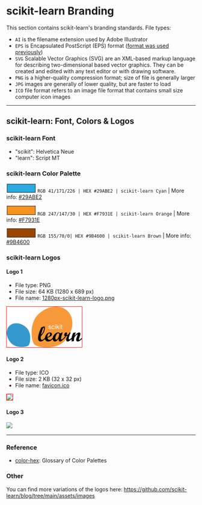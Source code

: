 # scikit-learn Branding

This section contains scikit-learn's branding standards.
File types:
- `AI` is the filename extension used by Adobe Illustrator
- `EPS` is Encapsulated PostScript (EPS) format ([format was used previously](http://www.differencebetween.net/technology/difference-between-ai-and-eps-in-adobe-illustrator/#ixzz7U3iIOKeC.))
- `SVG` Scalable Vector Graphics (SVG) are an XML-based markup language for describing two-dimensional based vector graphics. They can be created and edited with any text editor or with drawing software.
- `PNG` is a higher-quality compression format; size of file is generally larger
- `JPG` images are generally of lower quality, but are faster to load
- `ICO` file format refers to an image file format that contains small size computer icon images

---

## scikit-learn: Font, Colors & Logos

### scikit-learn Font
- "scikit": Helvetica Neue
- "learn": Script MT

### scikit-learn Color Palette
![#29ABE2 Cyan](brand_colors/colorswatch_29ABE2_cyan.png) `RGB 41/171/226 | HEX #29ABE2 | scikit-learn Cyan` | More info: [#29ABE2](https://www.color-hex.com/color/#29abe2)

![#F7931E Orange](brand_colors/colorswatch_F7931E_orange.png)  `RGB 247/147/30 | HEX #F7931E | scikit-learn Orange` | More info: [#F7931E](https://www.color-hex.com/color/#f7931e)

![#9B4600 Brown](brand_colors/colorswatch_9B4600_brown.png) `RGB 155/70/0| HEX #9B4600 | scikit-learn Brown` | More info: [#9B4600](https://www.color-hex.com/color/#9b4600)

### scikit-learn Logos

#### Logo 1
- File type: PNG
- File size: 64 KB (1280 x 689 px)
- File name: [1280px-scikit-learn-logo.png](https://github.com/scikit-learn/scikit-learn/blob/main/doc/logos/1280px-scikit-learn-logo.png)

<img src="1280px-scikit-learn-logo.png" width="200" style="border:1px solid red">

#### Logo 2
- File type: ICO
- File size: 2 KB (32 x 32 px)
- File name: [favicon.ico](https://github.com/scikit-learn/scikit-learn/blob/main/doc/logos/favicon.ico)

<img src="favicon.ico" width="100"  style="border:1px solid red">

#### Logo 3

<img src="scikit-learn-logo-without-subtitle.svg" width="300px">

---

### Reference
- [color-hex](https://www.color-hex.com): Glossary of Color Palettes

### Other
You can find more variations of the logos here:  https://github.com/scikit-learn/blog/tree/main/assets/images
